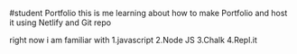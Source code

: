 #student Portfolio
 this is me learning about how to make Portfolio and host it using Netlify and Git repo

 right now i am familiar with 
 1.javascript
 2.Node JS
 3.Chalk
 4.Repl.it